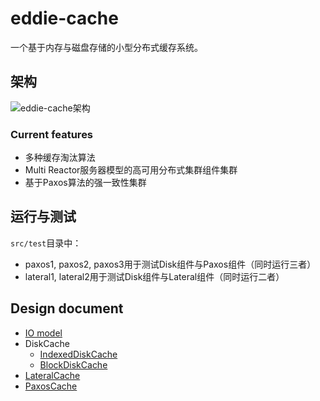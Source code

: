 # eddie-cache
一个基于内存与磁盘存储的小型分布式缓存系统。

## 架构
![eddie-cache架构](https://tva1.sinaimg.cn/large/008eGmZEly1go90h0gu7yj30mo0hk759.jpg)

### Current features

- 多种缓存淘汰算法
- Multi Reactor服务器模型的高可用分布式集群组件集群
- 基于Paxos算法的强一致性集群

## 运行与测试
`src/test`目录中：
- paxos1, paxos2, paxos3用于测试Disk组件与Paxos组件（同时运行三者）
- lateral1, lateral2用于测试Disk组件与Lateral组件（同时运行二者）

## Design document
- [IO model](DesignDocument/eddie-cache与Redis-IO模型思考.md)
- DiskCache
    - [IndexedDiskCache](DesignDocument/AboutIndexedDiskCacheKit.md)
    - [BlockDiskCache](DesignDocument/AboutBlockDiskCacheKit.md)
- [LateralCache](DesignDocument/AboutLateralCacheKit.md)
- [PaxosCache]()
